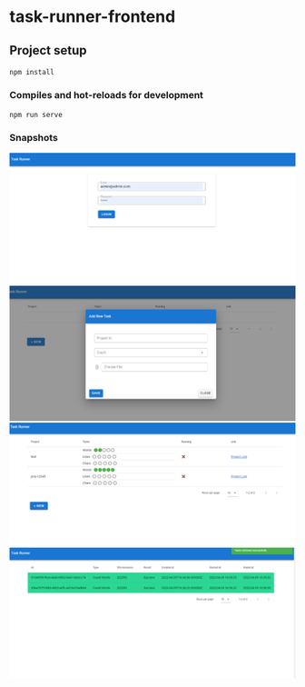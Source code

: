 # task-runner-frontend

## Project setup

```
npm install
```

### Compiles and hot-reloads for development

```
npm run serve
```

### Snapshots

![Alt text](public/img/snapshots/1.PNG?raw=true "Login")
![Alt text](public/img/snapshots/2.PNG?raw=true "Add Task")
![Alt text](public/img/snapshots/3.PNG?raw=true "Projects List")
![Alt text](public/img/snapshots/4.PNG?raw=true "Tasks List")
